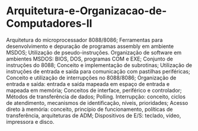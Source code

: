 # Arquitetura-e-Organizacao-de-Computadores-II

Arquitetura do microprocessador 8088/8086; 
Ferramentas para desenvolvimento e depuração de programas assembly em ambiente MSDOS;
Utilização de pseudo-instruções. Organização de software em ambientes MSDOS: BIOS, DOS, programas COM e EXE; 
Conjunto de instruções do 8088; 
Conceito e implementação de subrotinas;
Utilização de instruções de entrada e saída para comunicação com pastilhas periféricas;
Conceito e utilização de interrupções no 8088/8086;
Organização de entrada e saída: entrada e saída mapeada em espaço de entrada e mapeada em memória;
Conceitos de interface, periférico e controlador;
Métodos de transferência de dados;
Polling. Interrupção: conceito, ciclos de atendimento, mecanismos de identificação, níveis, prioridades;
Acesso direto à memória: conceito, princípio de funcionamento, políticas de transferência, arquiteturas de ADM;
Dispositivos de E/S: teclado, vídeo, impressora e disco.

